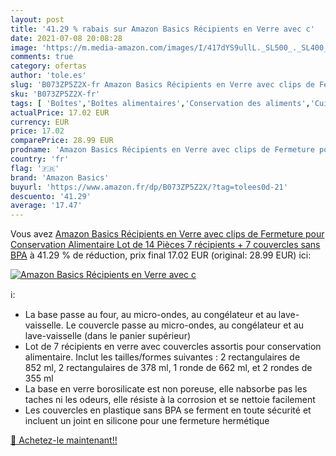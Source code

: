 ```yaml
---
layout: post
title: '41.29 % rabais sur Amazon Basics Récipients en Verre avec c'
date: 2021-07-08 20:08:28
image: 'https://m.media-amazon.com/images/I/417dYS9ullL._SL500_._SL400_.jpg'
comments: true
category: ofertas
author: 'tole.es'
slug: 'B073ZP5Z2X-fr Amazon Basics Récipients en Verre avec clips de Fermeture...'
sku: 'B073ZP5Z2X-fr'
tags: [ 'Boîtes','Boîtes alimentaires','Conservation des aliments','Cuisine et Maison','Ensembles de boîtes','Rangement et organisation','Rangement et organisation de cuisine','amazon basics', ]
actualPrice: 17.02 EUR
currency: EUR
price: 17.02
comparePrice: 28.99 EUR
prodname: 'Amazon Basics Récipients en Verre avec clips de Fermeture pour Conservation Alimentaire  Lot de 14 Pièces  7 récipients + 7 couvercles   sans BPA'
country: 'fr'
flag: '🇫🇷'
brand: 'Amazon Basics'
buyurl: 'https://www.amazon.fr/dp/B073ZP5Z2X/?tag=tolees0d-21'
descuento: '41.29'
average: '17.47'
---
```


Vous avez [Amazon Basics Récipients en Verre avec clips de Fermeture pour Conservation Alimentaire  Lot de 14 Pièces  7 récipients + 7 couvercles   sans BPA](https://www.amazon.fr/dp/B073ZP5Z2X/?tag=tolees0d-21)  à  41.29 % de réduction, prix final  17.02 EUR (original: 28.99 EUR) ici:

[![Amazon Basics Récipients en Verre avec c](https://m.media-amazon.com/images/I/417dYS9ullL._SL500_._SL400_.jpg)](https://www.amazon.fr/dp/B073ZP5Z2X/?tag=tolees0d-21)

ℹ️:

- La base passe au four, au micro-ondes, au congélateur et au lave-vaisselle. Le couvercle passe au micro-ondes, au congélateur et au lave-vaisselle (dans le panier supérieur)
- Lot de 7 récipients en verre avec couvercles assortis pour conservation alimentaire. Inclut les tailles/formes suivantes : 2 rectangulaires de 852 ml, 2 rectangulaires de 378 ml, 1 ronde de 662 ml, et 2 rondes de 355 ml
- La base en verre borosilicate est non poreuse, elle nabsorbe pas les taches ni les odeurs, elle résiste à la corrosion et se nettoie facilement
- Les couvercles en plastique sans BPA se ferment en toute sécurité et incluent un joint en silicone pour une fermeture hermétique

[🛒 Achetez-le maintenant!!](https://www.amazon.fr/dp/B073ZP5Z2X/?tag=tolees0d-21)
